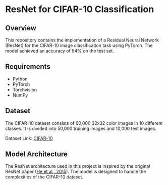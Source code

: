 # ResNet for CIFAR-10 Classification

## Overview

This repository contains the implementation of a Residual Neural Network (ResNet) for the CIFAR-10 image classification task using PyTorch. The model achieved an accuracy of 94% on the test set.

## Requirements

- Python
- PyTorch
- Torchvision
- NumPy

## Dataset

The CIFAR-10 dataset consists of 60,000 32x32 color images in 10 different classes. It is divided into 50,000 training images and 10,000 test images.

Dataset Link: [CIFAR-10](https://www.cs.toronto.edu/~kriz/cifar.html)

## Model Architecture

The ResNet architecture used in this project is inspired by the original ResNet paper ([He et al., 2015](https://arxiv.org/abs/1512.03385)). The model is designed to handle the complexities of the CIFAR-10 dataset.

